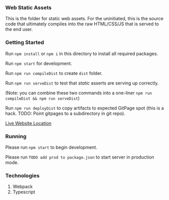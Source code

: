 ### Web Static Assets
This is the folder for static web assets.  For the uninitiated, this is the source code that ultimately compiles into the raw HTML/CSS/JS that is served to the end user.

### Getting Started
Run `npm install` or `npm i` in this directory to install all required packages.

Run `npm start` for development.

Run `npm run compileDist` to create `dist` folder.

Run `npm run serveDist` to test that _static_ asserts are serving up correctly.

(Note: you can combine these two commands into a one-liner `npm run compileDist && npm run serveDist`)

Run `npm run deployDist` to copy artifacts to expected GitPage spot (this is a hack.  TODO: Point gitpages to a subdirectory in git repo).

[Live Website Location](https://aallbrig.github.io/carpe-noctem/)

### Running
Please run `npm start` to begin development.

Please run `TODO add prod to package.json` to start server in production mode.

### Technologies
1. Webpack
1. Typescript